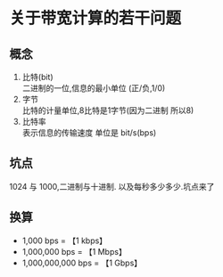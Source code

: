 # 关于带宽计算的若干问题

## 概念

1. 比特(bit)   
二进制的一位,信息的最小单位 (正/负,1/0)
2. 字节   
比特的计量单位,8比特是1字节(因为二进制 所以8)
3. 比特率   
表示信息的传输速度 单位是 bit/s(bps)

## 坑点

1024 与 1000,二进制与十进制. 以及每秒多少多少.坑点来了


## 换算

- 1,000 bps	= 【1 kbps】   
- 1,000,000 bps	= 【1 Mbps】 
- 1,000,000,000 bps	= 【1 Gbps】
